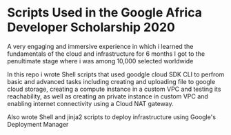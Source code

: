 # Scripts Used in the Google Africa Developer Scholarship 2020

A very engaging and immersive experience in which i learned the fundamentals of the cloud and infrastructure for 6 months
I got to the penultimate stage where i was among 10,000 selected worldwide

In this repo i wrote Shell scripts that used goodgle cloud SDK CLI to perfrom basic and advanced tasks including creating and uploading file to google cloud storage, creating a compute instance in a custom VPC and testing its reachability, as well as creating an private instance in custom VPC and enabling internet connectivity using a Cloud NAT gateway. 

Also wrote Shell and jinja2 scripts to deploy infrastructure using Google's Deployment Manager

